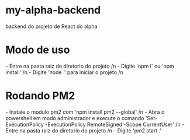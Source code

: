 # my-alpha-backend
backend do projeto de React do alpha

# Modo de uso
\- Entre na pasta raiz do diretorio do projeto /n
\- Digite 'npm i' ou 'npm install' /n
\- Digite 'node .' para iniciar o projeto /n

# Rodando PM2
\- Instale o modulo pm2 com 'npm install pm2 --global' /n
\- Abra o powershell em modo administrador e execute o comando 'Set-ExecutionPolicy -ExecutionPolicy RemoteSigned -Scope CurrentUser' /n
\- Entre na pasta raiz do diretorio do projeto /n
\- Digite 'pm2 start .'
